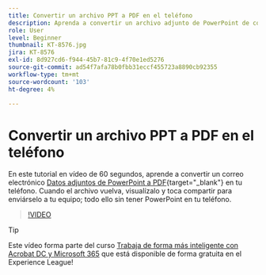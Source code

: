 ```yaml
---
title: Convertir un archivo PPT a PDF en el teléfono
description: Aprenda a convertir un archivo adjunto de PowerPoint de correo electrónico a PDF en su teléfono
role: User
level: Beginner
thumbnail: KT-8576.jpg
jira: KT-8576
exl-id: 8d927cd6-f944-45b7-81c9-4f70e1ed5276
source-git-commit: ad54f7afa78b0fbb31eccf455723a8890cb92355
workflow-type: tm+mt
source-wordcount: '103'
ht-degree: 4%

---
```


# Convertir un archivo PPT a PDF en el teléfono

En este tutorial en vídeo de 60 segundos, aprende a convertir un correo electrónico [Datos adjuntos de PowerPoint a PDF](https://www.adobe.com/es/acrobat/online/ppt-to-pdf.html){target="_blank"} en tu teléfono. Cuando el archivo vuelva, visualízalo y toca compartir para enviárselo a tu equipo; todo ello sin tener PowerPoint en tu teléfono.

>[!VIDEO](https://video.tv.adobe.com/v/336366?quality=12&learn=on&hidetitle=true)

>[!TIP]
>
>Este vídeo forma parte del curso [Trabaja de forma más inteligente con Acrobat DC y Microsoft 365](https://experienceleague.adobe.com/?recommended=Acrobat-U-1-2021.microsoft365) que está disponible de forma gratuita en el Experience League!
